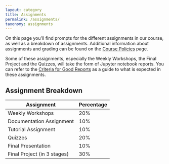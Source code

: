 ```yaml
---
layout: category
title: Assignments
permalink: /assignments/
taxonomy: assignments
---
```


On this page you'll find prompts for the different assignments in our course, as well as a breakdown of assignments. Additional information about assignments and grading can be found on the [Course Policies](/CIS241/policies/) page.

Some of these assignments, especially the Weekly Workshops, the Final Project and the Quizzes, will take the form of Jupyter notebook reports. You can refer to the [Criteria for Good Reports](/CIS241/criteria/) as a guide to what is expected in these assignments.

## Assignment Breakdown

Assignment|Percentage
---|--
Weekly Workshops|20%
Documentation Assignment|10%
Tutorial Assignment|10%
Quizzes|20%
Final Presentation|10%
Final Project (in 3 stages)|30%

